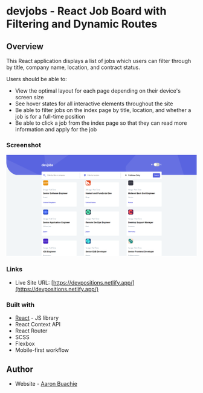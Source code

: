 # devjobs - React Job Board with Filtering and Dynamic Routes

## Overview

This React application displays a list of jobs which users can filter through by title, company name, location, and contract status.

Users should be able to:

- View the optimal layout for each page depending on their device's screen size
- See hover states for all interactive elements throughout the site
- Be able to filter jobs on the index page by title, location, and whether a job is for a full-time position
- Be able to click a job from the index page so that they can read more information and apply for the job

### Screenshot

![](./src/assets/desktop/Screenshot.png)

### Links

- Live Site URL: [https://devpositions.netlify.app/](https://devpositions.netlify.app/)

### Built with

- [React](https://reactjs.org/) - JS library
- React Context API
- React Router
- SCSS
- Flexbox
- Mobile-first workflow

## Author

- Website - [Aaron Buachie](https://abuachie.com)
